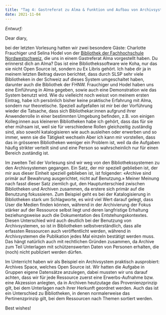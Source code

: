 ```yaml
---
title: "Tag 4: Gastreferat zu Alma & Funktion und Aufbau von Archivsystemen"
date: 2021-11-04
---
```


*Entwurf:*

Dear diary,

bei der letzten Vorlesung hatten wir zwei besondere Gäste: Charlotte Frauchiger und Selina Hodel von der [Bibliothek der Fachhochschule Nordwestschweiz](https://www.fhnw.ch/de/die-fhnw/bibliotheken), die uns in einem Gastreferat Alma vorgestellt haben. Du erinnerst dich an Alma? Das ist eine Bibliothekssoftware wie Koha, nur das sie nicht Open Source ist, sondern zu Ex Libris gehört. Ich habe dir ja in meinem letzten Beitrag davon berichtet, dass durch SLSP sehr viele Bibliotheken in der Schweiz auf dieses System umgeschaltet haben, darunter auch die Bibliothek der FHNW.
Frauchiger und Hodel haben uns eine Einführung in Alma gegeben, sowie auch eine Demonstration wie das System benutzt wird. Wie du vielleicht noch weisst von meinem ersten Eintrag, habe ich persönlich bisher keine praktische Erfahrung mit Alma, sondern nur theoretische. Speziell aufgefallen ist mir bei der Vorführung wieder die Tatsache, dass sich Bibliothekar:innen aufgrund ihrer Anwenderrolle in einer bestimmten Umgebung befinden, z.B. 
von einigen Kolleg:innen aus kleineren Bibliotheken habe ich gehört, dass das für sie eher mühsam ist, weil sie für verschiedene Rollen gleichzeitig zuständig sind, also sowohl katalogisieren wie auch ausleihen oder erwerben und so immer, wenn sie die Tätigkeit wechseln
Aber ich kann mir vorstellen, dass das in grösseren Bibliotheken weniger ein Problem ist, weil da die Aufgaben häufig strikter verteilt sind und eine Person so wahrscheinlich nur für einen Bereich zuständig ist.

Im zweiten Teil der Vorlesung sind wir weg von den Bibliothekssystemen zu den Archivsystemen gegangen. Ein Satz, der mir speziell geblieben ist, der mir aus dieser Einheit speziell geblieben ist, ist folgender: «Archive sind primär auf Bewahrung ausgerichtet, nicht auf Benutzung.» Meiner Meinung nach fasst dieser Satz ziemlich gut, den Hauptunterschied zwischen Bibliotheken und Archiven zusammen, da erstere sich primär auf die Benutzung fokussieren. Zum Beispiel geht es bei der Katalogisierung in Bibliotheken stark um Schlagworte, es wird viel Wert darauf gelegt, dass User die Medien finden können, während in der Archivierung der Fokus stärker auf der Ressource selbst liegt und deren langfristige Erhaltung beziehungsweise auch die Dokumentation des Entstehungskontextes. Diesen Unterschied wird auch deutlich bei der Benutzung von Archivsystemen, so ist in Bibliotheken selbstverständlich, dass alle erfassten Ressourcen auch veröffentlicht werden, während in Archivsystemen die Publikation jedes Mal einzeln bestätigt werden muss. Das hängt natürlich auch mit rechtlichen Gründen zusammen, da Archive zum Teil Unterlagen mit schützenswerten Daten von Personen erhalten, die (noch) nicht publiziert werden dürfen.

Im Unterricht haben wir als Beispiel ein Archivsystem praktisch ausprobiert: Archives Space, welches Open Source ist. Wir hatten die Aufgabe in Gruppen eigene Datensätze anzulegen, dabei mussten wir uns darauf achten, dass wir für jede Ressource zuerst eine Erwerbs-Aufnahme bzw. eine Akzession anlegten, da in Archiven heutzutage das Provenienzprinzip gilt, bei dem Unterlagen nach ihrer Herkunft geordnet werden. Auch das ist ein Unterschied zu Bibliotheken, in denen normalerweise das Pertinenzprinzip gilt, bei dem Ressourcen nach Themen sortiert werden.

Best wishes!
